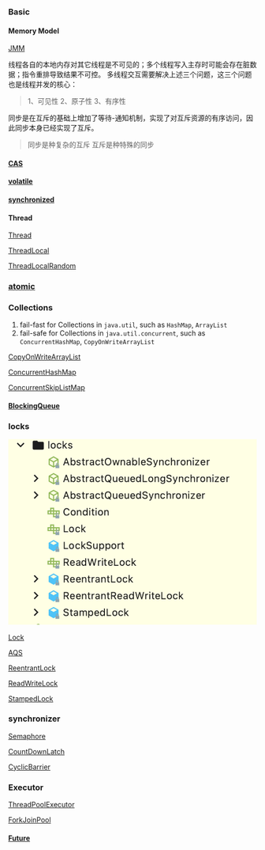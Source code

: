 


### Basic

#### Memory Model

[JMM](/docs/CS/Java/JDK/Concurrency/JMM.md)


线程各自的本地内存对其它线程是不可见的；多个线程写入主存时可能会存在脏数据；指令重排导致结果不可控。
多线程交互需要解决上述三个问题，这三个问题也是线程并发的核心：

> 1、可见性
> 2、原子性
> 3、有序性

同步是在互斥的基础上增加了等待-通知机制，实现了对互斥资源的有序访问，因此同步本身已经实现了互斥。

> 同步是种复杂的互斥
> 互斥是种特殊的同步



#### [CAS](/docs/CS/Java/JDK/Basic/unsafe.md?id=CAS)

#### [volatile](/docs/CS/Java/JDK/Concurrency/volatile.md)

#### [synchronized](/docs/CS/Java/JDK/Concurrency/synchronized.md)


#### Thread

[Thread](/docs/CS/Java/JDK/Concurrency/Thread.md)

[ThreadLocal](/docs/CS/Java/JDK/Concurrency/ThreadLocal.md)

[ThreadLocalRandom](/docs/CS/Java/JDK/Concurrency/ThreadLocalRandom.md)


### [atomic](/docs/CS/Java/JDK/Concurrency/Atomic.md)



### Collections

1. fail-fast for Collections in `java.util`, such as `HashMap`, `ArrayList`
2. fail-safe for Collections in `java.util.concurrent`, such as `ConcurrentHashMap`, `CopyOnWriteArrayList`

[CopyOnWriteArrayList](/docs/CS/Java/JDK/Collection/List.md?id=CopyOnWriteArrayList)

[ConcurrentHashMap](/docs/CS/Java/JDK/Collection/Map.md?id=ConcurrentHashMap)

[ConcurrentSkipListMap](/docs/CS/Java/JDK/Collection/Map.md?id=ConcurrentSkipListMap)


#### [BlockingQueue](/docs/CS/Java/JDK/Collection/Queue.md?id=BlockingQueue)



### locks

![locks](../images/juc-locks.png)

[Lock](/docs/CS/Java/JDK/Concurrency/Lock.md)

[AQS](/docs/CS/Java/JDK/Concurrency/AQS.md)

[ReentrantLock](/docs/CS/Java/JDK/Concurrency/ReentrantLock.md)

[ReadWriteLock](/docs/CS/Java/JDK/Concurrency/ReadWriteLock.md)

[StampedLock](/docs/CS/Java/JDK/Concurrency/StampedLock.md)


### synchronizer

[Semaphore](/docs/CS/Java/JDK/Concurrency/Semaphore.md)

[CountDownLatch](/docs/CS/Java/JDK/Concurrency/CountDownLatch.md)

[CyclicBarrier](/docs/CS/Java/JDK/Concurrency/CyclicBarrier.md)

### Executor

[ThreadPoolExecutor](/docs/CS/Java/JDK/Concurrency/ThreadPoolExecutor.md)

[ForkJoinPool](/docs/CS/Java/JDK/Concurrency/ForkJoinPool.md)


#### [Future](/docs/CS/Java/JDK/Concurrency/Future.md)


